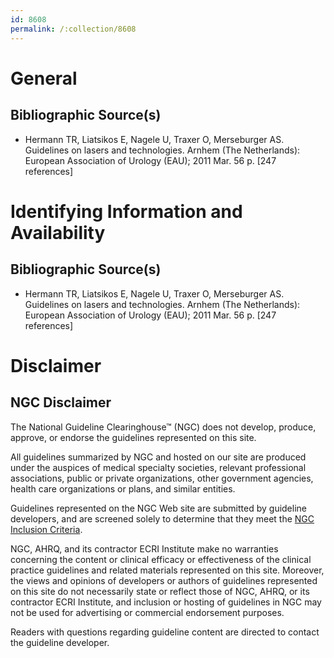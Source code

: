 ```yaml
---
id: 8608
permalink: /:collection/8608
---
```


# General

## Bibliographic Source(s)

- Hermann TR, Liatsikos E, Nagele U, Traxer O, Merseburger AS. Guidelines on lasers and technologies. Arnhem (The Netherlands): European Association of Urology (EAU); 2011 Mar. 56 p. [247 references]

# Identifying Information and Availability

## Bibliographic Source(s)

- Hermann TR, Liatsikos E, Nagele U, Traxer O, Merseburger AS. Guidelines on lasers and technologies. Arnhem (The Netherlands): European Association of Urology (EAU); 2011 Mar. 56 p. [247 references]

# Disclaimer

## NGC Disclaimer

The National Guideline Clearinghouse™ (NGC) does not develop, produce, approve, or endorse the guidelines represented on this site.

All guidelines summarized by NGC and hosted on our site are produced under the auspices of medical specialty societies, relevant professional associations, public or private organizations, other government agencies, health care organizations or plans, and similar entities.

Guidelines represented on the NGC Web site are submitted by guideline developers, and are screened solely to determine that they meet the [NGC Inclusion Criteria](/help-and-about/summaries/inclusion-criteria).

NGC, AHRQ, and its contractor ECRI Institute make no warranties concerning the content or clinical efficacy or effectiveness of the clinical practice guidelines and related materials represented on this site. Moreover, the views and opinions of developers or authors of guidelines represented on this site do not necessarily state or reflect those of NGC, AHRQ, or its contractor ECRI Institute, and inclusion or hosting of guidelines in NGC may not be used for advertising or commercial endorsement purposes.

Readers with questions regarding guideline content are directed to contact the guideline developer.

